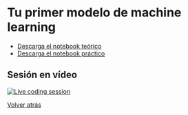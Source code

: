# Tu primer modelo de machine learning

- [Descarga el notebook teórico][tutorial]
- [Descarga el notebook práctico][exercise]

## Sesión en vídeo

[![Live coding session][youtube-image]][youtube-video]

[Volver atrás](../.)

<!-- LINKS -->

[tutorial]:your-first-machine-learning-model.ipynb
[exercise]:exercise-your-first-machine-learning-model.ipynb
[youtube-image]:http://img.youtube.com/vi/K5sEX6vGJ-M/0.jpg
[youtube-video]:https://youtu.be/K5sEX6vGJ-M
